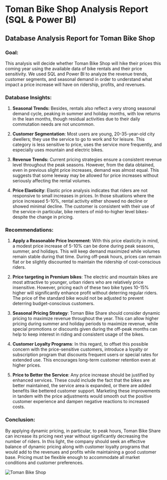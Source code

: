 # Toman Bike Shop Analysis Report (SQL & Power BI)
## Database Analysis Report for Toman Bike Shop

### Goal:
This analysis will decide whether Toman Bike Shop will hike their prices this coming year using the available data of bike rentals and their price sensitivity. We used SQL and Power BI to analyze the revenue trends, customer segments, and seasonal demand in order to understand what impact a price increase will have on ridership, profits, and revenues.

### Database Insights:

1. **Seasonal Trends:**
Besides, rentals also reflect a very strong seasonal demand cycle, peaking in summer and holiday months, with low returns in the lean months, though residual activities due to their daily commutation needs are not uncommon.

2. **Customer Segmentation**:
Most users are young, 20-35-year-old city dwellers; they use the service to go to work and for leisure. This category is less sensitive to price, uses the service more frequently, and especially uses mountain and electric bikes.

3. **Revenue Trends:**
Current pricing strategies ensure a consistent revenue level throughout the peak seasons. However, from the data obtained, even in previous slight price increases, demand was almost equal. This suggests that some leeway may be allowed for price increases without seriously affecting the rental volumes.

4. **Price Elasticity**:
Elastic price analysis indicates that riders are not responsive to small increases in prices. In those situations where the price increased 5-10%, rental activity either showed no decline or showed minimal decline. The customer is consistent with their use of the service-in particular, bike renters of mid-to-higher level bikes-despite the change in pricing.


### Recommendations:

1. **Apply a Reasonable Price Increment:** With this price elasticity in mind, a modest price increase of 5-10% can be done during peak seasons, summer, and holidays. This will keep demand maximized while volumes remain stable during that time. During off-peak hours, prices can remain flat or be slightly discounted to maintain the ridership of cost-conscious riders.

2. **Price targeting in Premium bikes**: The electric and mountain bikes are most attractive to younger, urban riders who are relatively price insensitive. However, pricing each of these two bike types 10-15% higher will significantly enhance profit without deterring regular riders. The price of the standard bike would not be adjusted to prevent deterring budget-conscious customers.

3. **Seasonal Pricing Strategy**: Toman Bike Share should consider dynamic pricing to maximize revenue throughout the year. This can allow higher pricing during summer and holiday periods to maximize revenue, while special promotions or discounts given during the off-peak months can help to keep interest in riding and consistent usage of the bikes.

4. **Customer Loyalty Programs**: In this regard, to offset this possible concern with the price-sensitive customers, introduce a loyalty or subscription program that discounts frequent users or special rates for extended use. This encourages long-term customer retention even at higher prices. 

5. **Price to Better the Service**: Any price increase should be justified by enhanced services. These could include the fact that the bikes are better maintained, the service area is expanded, or there are added benefits like bettered customer support. Marketing these improvements in tandem with the price adjustments would smooth out the positive customer experience and dampen negative reactions to increased costs. 

### Conclusion: 
By applying dynamic pricing, in particular, to peak hours, Toman Bike Share can increase its pricing next year without significantly decreasing the number of riders. In this light, the company should seek an effective balance of dynamic pricing along with customer loyalty programs that would add to the revenues and profits while maintaining a good customer base. Pricing must be flexible enough to accommodate all market conditions and customer preferences.



![Toman Bike Shop](https://github.com/user-attachments/assets/f6f36176-472a-4368-95a5-a9a11c7b199b)
